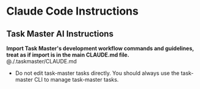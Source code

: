 # Claude Code Instructions

## Task Master AI Instructions
**Import Task Master's development workflow commands and guidelines, treat as if import is in the main CLAUDE.md file.**
@./.taskmaster/CLAUDE.md

- Do not edit task-master tasks directly. You should always use the task-master CLI to manage task-master tasks.